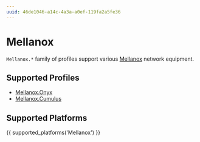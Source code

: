 ```yaml
---
uuid: 46de1046-a14c-4a3a-a0ef-119fa2a5fe36
---
```

# Mellanox

`Mellanox.*` family of profiles support various [Mellanox](https://www.mellanox.com)
network equipment.

## Supported Profiles

- [Mellanox.Onyx](Mellanox.Onyx.md)
- [Mellanox.Cumulus](Mellanox.Cumulus.md)

## Supported Platforms

{{ supported_platforms('Mellanox') }}
